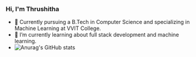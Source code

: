 ### Hi, I'm Thrushitha



- 🔭 Currently pursuing a B.Tech in Computer Science and specializing in Machine Learning at VVIT College.
- 🌱 I’m currently learning about full stack development and machine learning.
- ![Anurag's GitHub stats](https://github-readme-stats.vercel.app/api?username=thrushitha-k)
  
  
  
